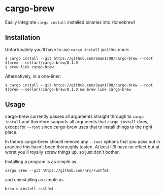 # cargo-brew

Easily integrate `cargo install` installed binaries into Homebrew!

## Installation

Unfortunately you'll have to use `cargo install` just this once:

    $ cargo install --git https://github.com/Sean1708/cargo-brew --root $(brew --cellar)/cargo-brew/0.1.0
    $ brew link cargo-brew

Alternatively, in a one-liner:

    $ cargo install --git https://github.com/Sean1708/cargo-brew --root $(brew --cellar)/cargo-brew/0.1.0 && brew link cargo-brew

## Usage

cargo-brew currently passes all arguments straight through to `cargo install` and therefore supports
all arguments that `cargo install` does, except for `--root` since cargo-brew uses that to install
things to the right place.

In theory cargo-brew should remove any `--root` options that you pass but in practice this hasn't
been thoroughly tested. At best it'll have no effect but at worst you'll royally screw things up, so
just don't bother.

Installing a program is as simple as

    cargo brew --git https://github.com/nrc/rustfmt

and uninstalling as simple as

    brew uninstall rustfmt
